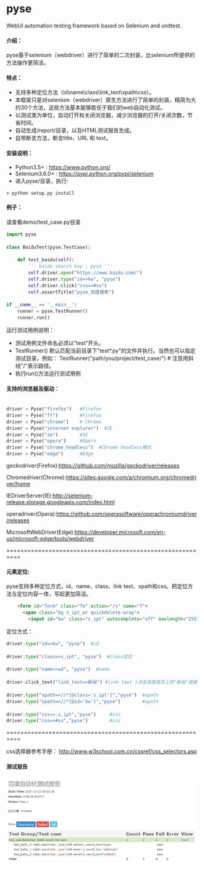 # pyse
WebUI automation testing framework based on Selenium and unittest.

#### 介绍：
  pyse基于selenium（webdriver）进行了简单的二次封装，比selenium所提供的方法操作更简洁。

#### 特点：
* 支持多种定位方法（id\name\class\link_text\xpath\css）。
* 本框架只是对selenium（webdriver）原生方法进行了简单的封装，精简为大约30个方法，这些方法基本能够胜任于我们的web自动化测试。
* 以测试类为单位，自动打开和关闭浏览器，减少浏览器的打开/关闭次数，节省时间。
* 自动生成/report/目录，以及HTML测试报告生成。
* 自带断言方法，断言title、URL 和 text。

#### 安装说明：
* Python3.5+ : https://www.python.org/
* Selenium3.6.0+ : https://pypi.python.org/pypi/selenium
* 进入pyse/目录，执行:

```
> python setup.py install
```

#### 例子：

请查看demo/test_case.py目录

```python
import pyse

class BaiduTest(pyse.TestCase):

    def test_baidu(self):
        ''' baidu search key : pyse '''
        self.driver.open("https://www.baidu.com/")
        self.driver.type("id=>kw", "pyse")
        self.driver.click("css=>#su")
        self.assertTitle("pyse_百度搜索")

if __name__ == '__main__':
    runner = pyse.TestRunner()
    runner.run()
```

运行测试用例说明：
* 测试用例文件命名必须以“test”开头。
* TestRunner() 默认匹配当前目录下"test*.py"的文件并执行。当然也可以指定测试目录，例如：
TestRunner("path/you/project/test_case/")  # 注意用斜线"/"表示路径。
* 执行run()方法运行测试用例

#### 支持的浏览器及驱动：

```python

driver = Pyse("firefox")   #Firefox
driver = Pyse("ff")        #Firefox
driver = Pyse("chrome")    # Chrome
driver = Pyse("internet explorer")  #IE
driver = Pyse("ie")        #IE
driver = Pyse("opera")     #Opera
driver = Pyse("chrome_headless")  #Chrome headless模式
driver = Pyse("edge")      #Edge
```

geckodriver(Firefox):https://github.com/mozilla/geckodriver/releases

Chromedriver(Chrome):https://sites.google.com/a/chromium.org/chromedriver/home

IEDriverServer(IE):http://selenium-release.storage.googleapis.com/index.html

operadriver(Opera):https://github.com/operasoftware/operachromiumdriver/releases

MicrosoftWebDriver(Edge):https://developer.microsoft.com/en-us/microsoft-edge/tools/webdriver

==========================================================

#### 元素定位:

pyse支持多种定位方式，id、name、class、link text、xpath和css。把定位方法与定位内容一体，写起更加简洁。
```html
    <form id="form" class="fm" action="/s" name="f">
      <span class="bg s_ipt_wr quickdelete-wrap">
        <input id="kw" class="s_ipt" autocomplete="off" maxlength="255" value="" name="wd">
```

定位方式：

```python
driver.type("id=>kw", "pyse")  #id

driver.type("class=>s_ipt", "pyse")  #class定位

driver.type("name=>wd", "pyse")  #name

driver.click_text("link_text=>新闻") #link text (点击百度首页上的"新闻"链接。)

driver.type("xpath=>//*[@class='s_ipt']","pyse")  #xpath
driver.type("xpath=>//*[@id='kw']","pyse")        #xpath

driver.type("css=>.s_ipt","pyse")     #css
driver.type("css=>#su","pyse")        #css

```

==========================================================

  css选择器参考手册：
  http://www.w3school.com.cn/cssref/css_selectors.asp

#### 测试报告

![](./test_report.png)
